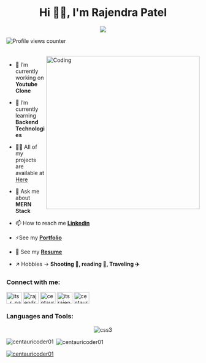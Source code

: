 <h1 align="center">Hi 👨‍💻, I'm Rajendra Patel</h1>


<!-- <h3 align="center">A passionate MERN stack developer from India.</h3> -->

<p align="center">
  <a href="https://github.com/DenverCoder1/readme-typing-svg">
    <img src="https://readme-typing-svg.demolab.com/?lines= I am a Full-stack%20web%20developer 🏻‍💻;I am interested in Coding awesome websites♂️♂️;Curious%20to%20learn%20new%20things !&font=Fira%20Code&center=true&width=440&height=45&color=#37bcf7&vCenter=true&size=22&pause=1000"></a>
</p>

![Profile views counter](https://komarev.com/ghpvc/?username=centauricoder01&&style=flat-square)

<br/>
<img align="right" alt="Coding" width="400" src="https://camo.githubusercontent.com/cae12fddd9d6982901d82580bdf321d81fb299141098ca1c2d4891870827bf17/68747470733a2f2f6d69726f2e6d656469756d2e636f6d2f6d61782f313336302f302a37513379765349765f7430696f4a2d5a2e676966" />

- 🔭 I’m currently working on **Youtube Clone**

- 🌱 I’m currently learning **Backend Technologies**

- 👨‍💻 All of my projects are available at <a href="https://github.com/centauricoder01?tab=repositories">Here</a>

- 💬 Ask me about **MERN Stack**

- 📫 How to reach me **<a href="https://www.linkedin.com/in/rajendra01/">Linkedin </a>**

- ⚡See my **<a href="https://centauricoder01.github.io/">Portfolio</a>**

- 👨‍ See my **<a href="https://drive.google.com/file/d/13DAR6ijY6RVPPd91ln5tlcSE5fZfmqNC/view?usp=sharing">Resume</a>**

- ↗️ Hobbies ->  **Shooting 🔫, reading 📖, Traveling ✈️**

<h3 align="left">Connect with me:</h3>
<p align="left">
<a href="https://twitter.com/its_r_patel" target="blank"><img align="center" src="https://raw.githubusercontent.com/rahuldkjain/github-profile-readme-generator/master/src/images/icons/Social/twitter.svg" alt="its_r_patel" height="30" width="40" /></a>
<a href="https://linkedin.com/in/rajendra01" target="blank"><img align="center" src="https://raw.githubusercontent.com/rahuldkjain/github-profile-readme-generator/master/src/images/icons/Social/linked-in-alt.svg" alt="rajendra01" height="30" width="40" /></a>
<a href="https://codesandbox.com/centauricoder01" target="blank"><img align="center" src="https://raw.githubusercontent.com/rahuldkjain/github-profile-readme-generator/master/src/images/icons/Social/codesandbox.svg" alt="centauricoder01" height="30" width="40" /></a>
<a href="https://www.hackerrank.com/itsrajendrapatel" target="blank"><img align="center" src="https://raw.githubusercontent.com/rahuldkjain/github-profile-readme-generator/master/src/images/icons/Social/hackerrank.svg" alt="itsrajendrapatel" height="30" width="40" /></a>
<a href="https://www.leetcode.com/centauricoder" target="blank"><img align="center" src="https://raw.githubusercontent.com/rahuldkjain/github-profile-readme-generator/master/src/images/icons/Social/leet-code.svg" alt="centauricoder" height="30" width="40" /></a>
</p>

<h3 align="left">Languages and Tools:</h3>
<p align="center">
    <img src="https://user-images.githubusercontent.com/82999542/132934744-131c1891-4a4f-4e88-a64a-36720ad7470b.png" alt="css3"/>   
 </p>
<p><img align="left" src="https://github-readme-stats.vercel.app/api/top-langs?username=torvalds&show_icons=true&locale=en&layout=compact" alt="centauricoder01" /></p>

<p>&nbsp;<img align="center" src="https://github-readme-stats.vercel.app/api?username=centauricoder01&show_icons=true&locale=en" alt="centauricoder01" /></p>

<p align="left"> <a href="https://github.com/ryo-ma/github-profile-trophy"><img src="https://github-profile-trophy.vercel.app/?username=centauricoder01" alt="centauricoder01" /></a> </p>

